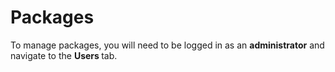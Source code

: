 # Packages

To manage packages, you will need to be logged in as an **administrator** and navigate to the **Users <i class="fas fa-fw fa-users"></i>** tab.
